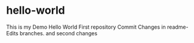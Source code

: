 # hello-world
This is my Demo Hello World First repository
Commit Changes in readme-Edits branches. and second changes

